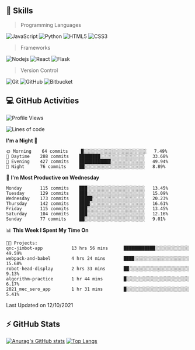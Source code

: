 ## :rocket: Skills<br/>

> Programming Languages

![JavaScript](https://img.shields.io/badge/-JavaScript-%23F7DF1C?style=for-the-badge&logo=javascript&logoColor=white)
![Python](https://img.shields.io/badge/python%20-%2314354C.svg?&style=for-the-badge&logo=python&logoColor=white)
![HTML5](https://img.shields.io/badge/html5%20-%23E34F26.svg?&style=for-the-badge&logo=html5&logoColor=white)
![CSS3](https://img.shields.io/badge/css3%20-%231572B6.svg?&style=for-the-badge&logo=css3&logoColor=white)

> Frameworks

![Nodejs](https://img.shields.io/badge/node.js%20-%2343853D.svg?&style=for-the-badge&logo=node.js&logoColor=white)
![React](https://img.shields.io/badge/React-20232A?style=for-the-badge&logo=react&logoColor=61DAFB)
![Flask](https://img.shields.io/badge/flask%20-%23000.svg?&style=for-the-badge&logo=flask&logoColor=white)

> Version Control

![Git](https://img.shields.io/badge/git%20-%23F05033.svg?&style=for-the-badge&logo=git&logoColor=white)
![GitHub](https://img.shields.io/badge/github%20-%23121011.svg?&style=for-the-badge&logo=github&logoColor=white)
![Bitbucket](https://img.shields.io/badge/bitbucket%20-%230047B3.svg?&style=for-the-badge&logo=bitbucket&logoColor=white)

## :computer: GitHub Activities<br/>

<!--START_SECTION:waka-->
![Profile Views](http://img.shields.io/badge/Profile%20Views-2-blue)

![Lines of code](https://img.shields.io/badge/From%20Hello%20World%20I%27ve%20Written-952417%20lines%20of%20code-blue)

**I'm a Night 🦉** 

```text
🌞 Morning    64 commits     █░░░░░░░░░░░░░░░░░░░░░░░░   7.49% 
🌆 Daytime    288 commits    ████████░░░░░░░░░░░░░░░░░   33.68% 
🌃 Evening    427 commits    ████████████░░░░░░░░░░░░░   49.94% 
🌙 Night      76 commits     ██░░░░░░░░░░░░░░░░░░░░░░░   8.89%

```
📅 **I'm Most Productive on Wednesday** 

```text
Monday       115 commits    ███░░░░░░░░░░░░░░░░░░░░░░   13.45% 
Tuesday      129 commits    ███░░░░░░░░░░░░░░░░░░░░░░   15.09% 
Wednesday    173 commits    █████░░░░░░░░░░░░░░░░░░░░   20.23% 
Thursday     142 commits    ████░░░░░░░░░░░░░░░░░░░░░   16.61% 
Friday       115 commits    ███░░░░░░░░░░░░░░░░░░░░░░   13.45% 
Saturday     104 commits    ███░░░░░░░░░░░░░░░░░░░░░░   12.16% 
Sunday       77 commits     ██░░░░░░░░░░░░░░░░░░░░░░░   9.01%

```


📊 **This Week I Spent My Time On** 

```text
🐱‍💻 Projects: 
qnc-jimbot-app           13 hrs 56 mins      ████████████░░░░░░░░░░░░░   49.59% 
webpack-and-babel        4 hrs 24 mins       ████░░░░░░░░░░░░░░░░░░░░░   15.68% 
robot-head-display       2 hrs 33 mins       ██░░░░░░░░░░░░░░░░░░░░░░░   9.13% 
algorithm-practice       1 hr 44 mins        █░░░░░░░░░░░░░░░░░░░░░░░░   6.17% 
2021_mec_sero_app        1 hr 31 mins        █░░░░░░░░░░░░░░░░░░░░░░░░   5.41%

```


 Last Updated on 12/10/2021
<!--END_SECTION:waka-->


## :zap: GitHub Stats<br/>
    
[![Anurag's GitHub stats](https://github-readme-stats.vercel.app/api?username=star6973&show_icons=true&theme=prussian)](https://github.com/star6973/github-readme-stats)
[![Top Langs](https://github-readme-stats.vercel.app/api/top-langs/?username=star6973&layout=compact&hide=jupyter%20notebook,html,css,scss&langs_count=4&theme=prussian)](https://github.com/star6973/github-readme-stats)
